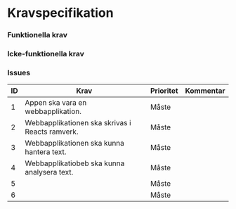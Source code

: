 # Kravspecifikation

### Funktionella krav



### Icke-funktionella krav

### Issues

| ID | Krav | Prioritet | Kommentar |
| --- | --- | --- | --- |
| 1 | Appen ska vara en webbapplikation. | Måste | |
| 2 | Webbapplikationen ska skrivas i Reacts ramverk. | Måste | |
| 3 | Webbapplikationen ska kunna hantera text. | Måste | |
| 4 | Webbapplikatiobeb ska kunna analysera text. | Måste | |
| 5 |  | Måste | |
| 6 |  | Måste | |